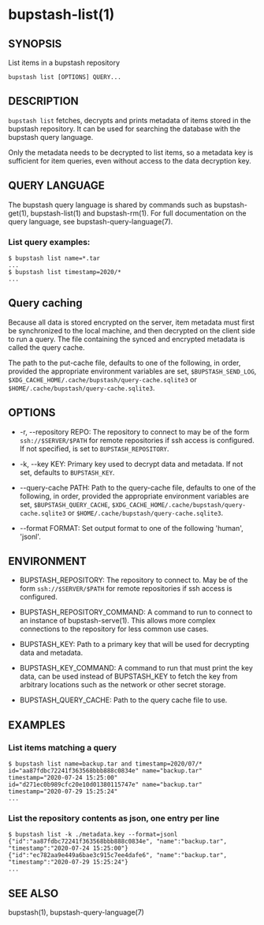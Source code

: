 bupstash-list(1) 
===============

## SYNOPSIS

List items in a bupstash repository

`bupstash list [OPTIONS] QUERY... `

## DESCRIPTION

`bupstash list` fetches, decrypts and prints metadata of items stored
in the bupstash repository. It can be used for searching the database
with the bupstash query language. 

Only the metadata needs to be decrypted to list items, so a metadata key is sufficient
for item queries, even without access to the data decryption key.


## QUERY LANGUAGE

The bupstash query language is shared by commands such as bupstash-get(1), bupstash-list(1) and bupstash-rm(1).
For full documentation on the query language, see bupstash-query-language(7).

### List query examples:

```
$ bupstash list name=*.tar
...
$ bupstash list timestamp=2020/*
...
```

## Query caching

Because all data is stored encrypted on the server, item metadata must first be synchronized to the local machine,
and then decrypted on the client side to run a query. The file containing the synced and encrypted metadata
is called the query cache.

The path to the put-cache file, defaults to one of the following, in order, provided
the appropriate environment variables are set, `$BUPSTASH_SEND_LOG`,
`$XDG_CACHE_HOME/.cache/bupstash/query-cache.sqlite3` or `$HOME/.cache/bupstash/query-cache.sqlite3`.

## OPTIONS

* -r, --repository REPO:
  The repository to connect to may be of the form `ssh://$SERVER/$PATH` for
  remote repositories if ssh access is configured. If not specified, is set to `BUPSTASH_REPOSITORY`.

* -k, --key KEY:
  Primary key used to decrypt data and metadata. If not set, defaults
  to `BUPSTASH_KEY`.

* --query-cache PATH:
  Path to the query-cache file, defaults to one of the following, in order, provided
  the appropriate environment variables are set, `$BUPSTASH_QUERY_CACHE`,
  `$XDG_CACHE_HOME/.cache/bupstash/query-cache.sqlite3` or `$HOME/.cache/bupstash/query-cache.sqlite3`.

* --format FORMAT:
  Set output format to one of the following 'human', 'jsonl'.

## ENVIRONMENT

* BUPSTASH_REPOSITORY:
  The repository to connect to. May be of the form `ssh://$SERVER/$PATH` for
  remote repositories if ssh access is configured.

* BUPSTASH_REPOSITORY_COMMAND:
  A command to run to connect to an instance of bupstash-serve(1). This 
  allows more complex connections to the repository for less common use cases.

* BUPSTASH_KEY:
  Path to a primary key that will be used for decrypting data and metadata.

* BUPSTASH_KEY_COMMAND:
  A command to run that must print the key data, can be used instead of BUPSTASH_KEY
  to fetch the key from arbitrary locations such as the network or other secret storage.

* BUPSTASH_QUERY_CACHE:
  Path to the query cache file to use.


## EXAMPLES

### List items matching a query

```
$ bupstash list name=backup.tar and timestamp=2020/07/* 
id="aa87fdbc72241f363568bbb888c0834e" name="backup.tar" timestamp="2020-07-24 15:25:00"
id="d271ec0b989cfc20e10d01380115747e" name="backup.tar" timestamp="2020-07-29 15:25:24"
...
```

### List the repository contents as json, one entry per line

```
$ bupstash list -k ./metadata.key --format=jsonl
{"id":"aa87fdbc72241f363568bbb888c0834e", "name":"backup.tar", "timestamp":"2020-07-24 15:25:00"}
{"id":"ec782aa9e449a6bae3c915c7ee4dafe6", "name":"backup.tar", "timestamp":"2020-07-29 15:25:24"}
...
```

## SEE ALSO

bupstash(1), bupstash-query-language(7)

